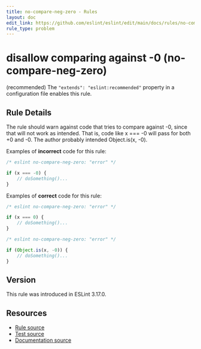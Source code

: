 ```yaml
---
title: no-compare-neg-zero - Rules
layout: doc
edit_link: https://github.com/eslint/eslint/edit/main/docs/rules/no-compare-neg-zero.md
rule_type: problem
---
```

<!-- Note: No pull requests accepted for this file. See README.md in the root directory for details. -->

# disallow comparing against -0 (no-compare-neg-zero)

(recommended) The `"extends": "eslint:recommended"` property in a configuration file enables this rule.

## Rule Details

The rule should warn against code that tries to compare against -0, since that will not work as intended. That is, code like x === -0 will pass for both +0 and -0. The author probably intended Object.is(x, -0).

Examples of **incorrect** code for this rule:

```js
/* eslint no-compare-neg-zero: "error" */

if (x === -0) {
    // doSomething()...
}
```

Examples of **correct** code for this rule:

```js
/* eslint no-compare-neg-zero: "error" */

if (x === 0) {
    // doSomething()...
}
```

```js
/* eslint no-compare-neg-zero: "error" */

if (Object.is(x, -0)) {
    // doSomething()...
}
```



## Version

This rule was introduced in ESLint 3.17.0.

## Resources

* [Rule source](https://github.com/eslint/eslint/tree/HEAD/lib/rules/no-compare-neg-zero.js)
* [Test source](https://github.com/eslint/eslint/tree/HEAD/tests/lib/rules/no-compare-neg-zero.js)
* [Documentation source](https://github.com/eslint/eslint/tree/HEAD/docs/rules/no-compare-neg-zero.md)
